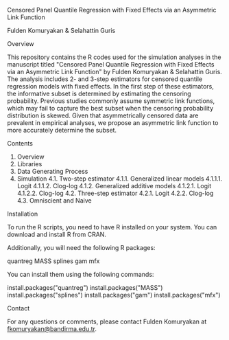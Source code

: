 Censored Panel Quantile Regression with Fixed Effects via an Asymmetric Link Function 

Fulden Komuryakan & Selahattin Guris

Overview

This repository contains the R codes used for the simulation analyses in the manuscript titled "Censored Panel Quantile Regression with Fixed Effects via an Asymmetric Link Function" by Fulden Komuryakan & Selahattin Guris. The analysis includes 2- and 3-step estimators for censored quantile regression models with fixed effects. In the first step of these estimators, the informative subset is determined by estimating the censoring probability. Previous studies commonly assume symmetric link functions, which may fail to capture the best subset when the censoring probability distribution is skewed. Given that asymmetrically censored data are prevalent in empirical analyses, we propose an asymmetric link function to more accurately determine the subset.

Contents

1. Overview
2. Libraries
3. Data Generating Process
4. Simulation
4.1. Two-step estimator
4.1.1. Generalized linear models
4.1.1.1. Logit
4.1.1.2. Clog-log
4.1.2. Generalized additive models
4.1.2.1. Logit
4.1.2.2. Clog-log
4.2. Three-step estimator
4.2.1. Logit
4.2.2. Clog-log
4.3. Omniscient and Naive

Installation

To run the R scripts, you need to have R installed on your system. You can download and install R from CRAN.

Additionally, you will need the following R packages:

quantreg
MASS
splines
gam
mfx

You can install them using the following commands:

install.packages("quantreg")
install.packages("MASS")
install.packages("splines")
install.packages("gam")
install.packages("mfx")

Contact

For any questions or comments, please contact Fulden Komuryakan at fkomuryakan@bandirma.edu.tr.

